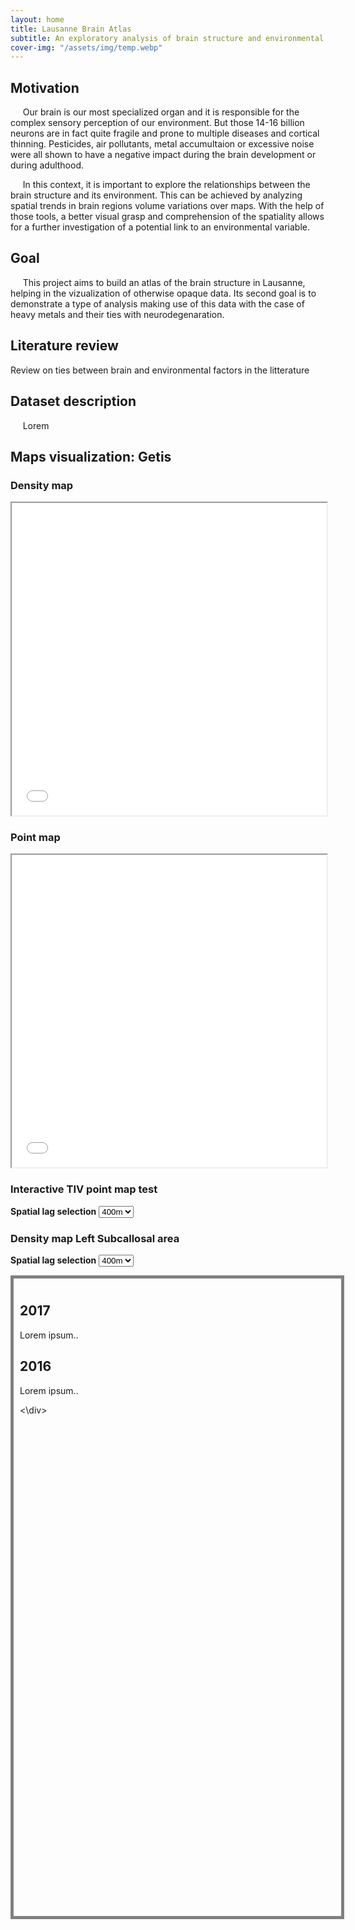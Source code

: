 ```yaml
---
layout: home
title: Lausanne Brain Atlas
subtitle: An exploratory analysis of brain structure and environmental parameters
cover-img: "/assets/img/temp.webp"
---
```


## Motivation

&nbsp;&nbsp;&nbsp;&nbsp; Our brain is our most specialized organ and it is responsible for the complex sensory perception of our environment. But those 14-16 billion neurons are in fact quite fragile and prone to multiple diseases and cortical thinning. Pesticides, air pollutants, metal accumultaion or excessive noise were all shown to have a negative impact during the brain development or during adulthood. 

&nbsp;&nbsp;&nbsp;&nbsp; In this context, it is important to explore the relationships between the brain structure and its environment. This can be achieved by analyzing spatial trends in brain regions volume variations over maps. With the help of those tools, a better visual grasp and comprehension of the spatiality allows for a further investigation of a potential link to an environmental variable.

## Goal

&nbsp;&nbsp;&nbsp;&nbsp; This project aims to build an atlas of the brain structure in Lausanne, helping in the vizualization of otherwise opaque data. Its second goal is to demonstrate a type of analysis making use of this data with the case of heavy metals and their ties with neurodegenaration.

## Literature review

Review on ties between brain and environmental factors in the litterature

## Dataset description

&nbsp;&nbsp;&nbsp;&nbsp; Lorem


## Maps visualization: Getis 

### Density map
<iframe src="maps/map_dense.html" width="100%" height="500px"></iframe>

### Point map
<iframe src="maps/map_points.html" width="100%" height="500px"></iframe>



### Interactive TIV point map test

**Spatial lag selection**
<select id="variableSelect">
    <option value="CG400_X_F2_F2_TIV_adj">400m</option>
    <option value="CG500_X_F2_F2_TIV_adj">500m</option>
    <option value="CG600_X_F2_F2_TIV_adj">600m</option>
    <option value="CG800_X_F2_F2_TIV_adj">800m</option>
</select>

<!-- Container to display the map -->
<div id="mapContainer"></div>

<!-- Script to handle map display based on user selection -->
<script>
    function displayMap() {
        var selectedVariable = document.getElementById("variableSelect").value;
        
        // Code to display the map based on the selectedVariable
        var iframe = document.createElement('iframe');
        iframe.src = "maps/map_points_" + selectedVariable + ".html";
        iframe.width = "90%";
        iframe.height = "400px";
        
        // Replace the content of mapContainer with the updated map
        var mapContainer = document.getElementById("mapContainer");
        mapContainer.innerHTML = '';
        mapContainer.appendChild(iframe);
    }

    document.getElementById("variableSelect").addEventListener("change", displayMap);

    displayMap();
</script>



### Density map Left Subcallosal area

**Spatial lag selection**
<select id="variableSelect1">
    <option value="CL400_X_F2_F2_LeftSCASubcallosalArea_adj">400m</option>
    <option value="CL500_X_F2_F2_LeftSCASubcallosalArea_adj">500m</option>
    <option value="CL600_X_F2_F2_LeftSCASubcallosalArea_adj">600m</option>
    <option value="CL800_X_F2_F2_LeftSCASubcallosalArea_adj">800m</option>
</select>

<!-- Container to display the map -->
<div id="mapContainer1"></div>

<!-- Script to handle map display based on user selection -->
<script>
    function displayMap1() {
        var selectedVariable = document.getElementById("variableSelect1").value;
        
        // Code to display the map based on the selectedVariable
        var iframe = document.createElement('iframe');
        iframe.src = "maps/LISA_map_density_" + selectedVariable + ".html";
        iframe.width = "90%";
        iframe.height = "400px";
        
        // Replace the content of mapContainer with the updated map
        var mapContainer = document.getElementById("mapContainer1");
        mapContainer.innerHTML = '';
        mapContainer.appendChild(iframe);
    }

    document.getElementById("variableSelect1").addEventListener("change", displayMap1);

    displayMap1();
</script>


<style>
.myDiv {
  width: 100%;
  height: 1000px;
  padding: 10px;
  border: 5px solid gray;
  margin: 0;
}
</style>

<div class="myDiv">
    <div class="timeline">
      <div class="container left">
        <div class="content">
          <h2>2017</h2>
          <p>Lorem ipsum..</p>
        </div>
      </div>
      <div class="container right">
        <div class="content">
          <h2>2016</h2>
          <p>Lorem ipsum..</p>
        </div>
      </div>
    </div>
<\div>
